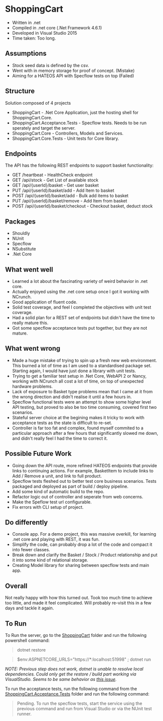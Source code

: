 # ShoppingCart
* Written in .net 
* Compiled in .net core (.Net Framework 4.6.1)
* Developed in Visual Studio 2015
* Time taken: Too long.

## Assumptions
* Stock seed data is defined by the csv.
* Went with in memory storage for proof of concept. (Mistake)
* Aiming for a HATEOS API with Specflow tests on top (Failed)

## Structure
Solution composed of 4 projects
* ShoppingCart - .Net Core Application, just the hosting shell for ShoppingCart.Core.
* ShoppingCart.Acceptance.Tests - Specflow tests. Needs to be run sperately and target the server.
* ShoppingCart.Core - Controllers, Models and Services.
* ShoppingCart.Core.Tests - Unit tests for Core library.

## Endpoints
The API has the following REST endpoints to support basket functionality:
* GET /heartbeat - HealthCheck endpoint
* GET /api/stock - Get List of available stock
* GET /api/{userId}/basket - Get user basket
* PUT /api/{userId}/basket/add - Add Item to basket
* POST /api/{userId}/basket/add - Bulk add items to basket
* PUT /api/{userId}/basket/remove - Add Item from basket
* POST /api/{userId}/basket/checkout - Checkout basket, deduct stock

## Packages
* Shouldly
* NUnit
* Specflow
* NSubstitute
* .Net Core

## What went well
* Learned a lot about the fascinating variety of weird behavior in .net core.
* Actually enjoyed using the .net core setup once I got it working with NCrunch.
* Good application of fluent code.
* Solid test coverage, and feel I completed the objectives with unit test coverage.
* Had a solid plan for a REST set of endpoints but didn't have the time to really mature this.
* Got some specflow acceptance tests put together, but they are not mature.

## What went wrong
* Made a huge mistake of trying to spin up a fresh new web environment. This burned a lot of time as I am used to a standardised package set. Starting again, I would have just done a library with unit tests.
* Trying to get a familiar test setup in .Net Core, WebAPI 2 or Nancy, working with NCrunch all cost a lot of time, on top of unexpected hardware problems.
* Lack of exposure to Basket type problems mean that I came at it from the wrong direction and didn't realise it until a few hours in.
* Specflow functional tests were an attempt to show some higher level API testing, but proved to also be too time consuming, covered first two scenarios.
* Stateful server choice at the begining makes it tricky to work with acceptance tests as the state is difficult to re-set.
* Controller is far too fat and complex, found myself commited to a particular approach after a few hours that significantly slowed me down, and didn't really feel I had the time to correct it.

## Possible Future Work
* Going down the API route, more refined HATEOS endpoints that provide links to continuing actions. For example, BasketItem to include links to Add / Remove a unit, and link to full product.
* Specflow tests fleshed out to better test core business scenarios. Tests packaged and deployed as part of build / deploy pipeline.
* Add some kind of automatic build to the repo.
* Refactor logic out of controller and seperate from web concerns.
* Make the Speflow test url configurable.
* Fix errors with CLI setup of project.

## Do differently
* Console app. For a demo project, this was massive overkill, for learning .net core and playing with REST, it was fun.
* Simplify the code, can probably drop a lot of the code and compact it into fewer classes.
* Break down and clarify the Basket / Stock / Product relationship and put it into some kind of relational storage.
* Creating Model library for sharing between specflow tests and main app.

## Overall
Not really happy with how this turned out. Took too much time to achieve too little, and made it feel complicated. Will probably re-visit this in a few days and tackle it again.

## To Run
To Run the server, go to the [ShoppingCart](https://github.com/TristanRhodes/ShoppingCart/tree/master/ShoppingCart) folder and run the following powershell command: 

> dotnet restore

> $env:ASPNETCORE_URLS="https://*:localhost:51998" ; dotnet run

*NOTE: Previous step does not work, dotnet is unable to resolve local dependencies. Could only get the restore / build part working via VisualStudio. Seems to be same behavior as [this issue](https://github.com/dotnet/cli/issues/3199).*

To run the acceptance tests, run the following command from the [ShoppingCart.Acceptance.Tests](https://github.com/TristanRhodes/ShoppingCart/tree/master/ShoppingCart.Acceptance.Tests) folder and run the following command:

> Pending. To run the specflow tests, start the service using the previous command and run from Visual Studio or via the NUnit test runner.

